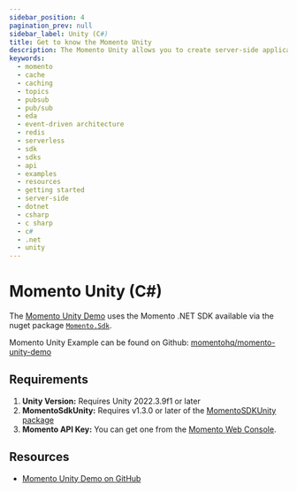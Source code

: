 ```yaml
---
sidebar_position: 4
pagination_prev: null
sidebar_label: Unity (C#)
title: Get to know the Momento Unity 
description: The Momento Unity allows you to create server-side applications in Unity, and take advantage of Momento's caching and pub-sub features. Find resources and examples here!
keywords:
  - momento
  - cache
  - caching
  - topics
  - pubsub
  - pub/sub
  - eda
  - event-driven architecture
  - redis
  - serverless
  - sdk
  - sdks
  - api
  - examples
  - resources
  - getting started
  - server-side
  - dotnet
  - csharp
  - c sharp
  - c#
  - .net
  - unity
---
```


# Momento Unity (C#)
The [Momento Unity Demo](https://github.com/momentohq/momento-unity-demo) uses the Momento .NET SDK available via the nuget package [`Momento.Sdk`](https://www.nuget.org/packages/Momento.Sdk).

Momento Unity Example can be found on Github: [momentohq/momento-unity-demo](https://github.com/momentohq/momento-unity-demo)

## Requirements
1. **Unity Version:** Requires Unity 2022.3.9f1 or later
2. **MomentoSdkUnity:** Requires v1.3.0 or later of the [MomentoSDKUnity package](https://github.com/momentohq/client-sdk-dotnet/releases)
3. **Momento API Key:** You can get one from the [Momento Web Console](https://console.gomomento.com/).

## Resources
- [Momento Unity Demo on GitHub](https://github.com/momentohq/momento-unity-demo)
